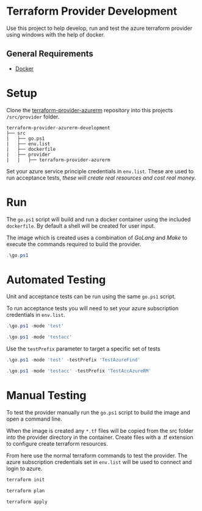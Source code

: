# Terraform Provider Development

Use this project to help develop, run and test the azure terraform provider using windows with the help of docker. 

General Requirements
------------
-	[Docker](https://docs.docker.com/install/)

# Setup
Clone the [terraform-provider-azurerm](https://github.com/terraform-providers/terraform-provider-azurerm) repository into this projects `/src/provider` folder.

```
terraform-provider-azurerm-development
├── src
|   ├── go.ps1
|   ├── env.list
|   ├── dockerfile
|   ├── provider
|   |   ├── terraform-provider-azurerm
```

Set your azure service principle credentials in `env.list`. These are used to run acceptance tests, _these will create real resources and cost real money_.

# Run
The `go.ps1` script will build and run a docker container using the included `dockerfile`. By default a shell will be created for user input.

The image which is created uses a combination of *GoLang* and *Make* to execute the commands required to build the provider.

```PowerShell
.\go.ps1
```

# Automated Testing
Unit and acceptance tests can be run using the same `go.ps1` script.

To run acceptance tests you will need to set your azure subscription credentials in `env.list`.

```PowerShell
.\go.ps1 -mode 'test'

.\go.ps1 -mode 'testacc'
```

Use the `testPrefix` parameter to target a specific set of tests

```PowerShell
.\go.ps1 -mode 'test' -testPrefix 'TestAzureFind'

.\go.ps1 -mode 'testacc' -testPrefix 'TestAccAzureRM'
```

# Manual Testing
To test the provider manually run the `go.ps1` script to build the image and open a command line.

When the image is created any `*.tf` files will be copied from the src folder into the provider directory in the container. Create files with a .tf extension to configure create terraform resources.

From here use the normal terraform commands to test the provider. The azure subscription credentials set in `env.list` will be used to connect and login to azure.

```PowerShell
terraform init

terraform plan

terraform apply
```